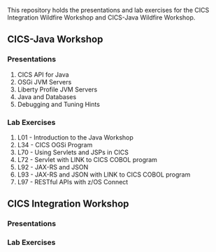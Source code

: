 This repository holds the presentations and lab exercises for the CICS Integration Wildfire Workshop and CICS-Java Wildfire Workshop.

## CICS-Java Workshop
### Presentations
1. CICS API for Java
2. OSGi JVM Servers
3. Liberty Profile JVM Servers
4. Java and Databases
5. Debugging and Tuning Hints
### Lab Exercises
1. L01 - Introduction to the Java Workshop
2. L34 - CICS OGSi Program
3. L70 - Using Servlets and JSPs in CICS
4. L72 - Servlet with LINK to CICS COBOL program
5. L92 - JAX-RS and JSON
6. L93 - JAX-RS and JSON with LINK to CICS COBOL program
7. L97 - RESTful APIs with z/OS Connect

## CICS Integration Workshop
### Presentations
### Lab Exercises
